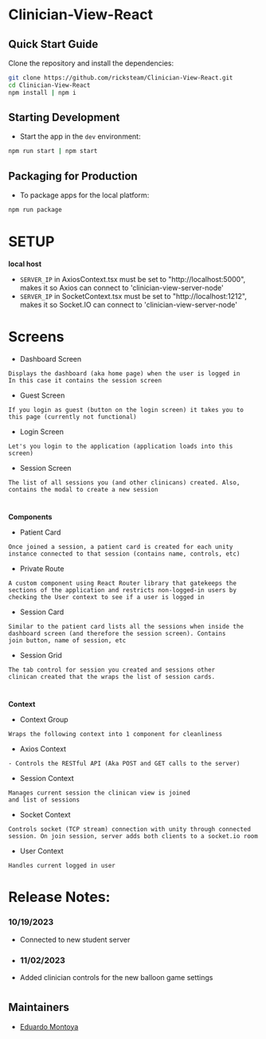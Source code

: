 # Clinician-View-React

## Quick Start Guide

Clone the repository and install the dependencies:

```bash
git clone https://github.com/ricksteam/Clinician-View-React.git
cd Clinician-View-React
npm install | npm i
```

## Starting Development

- Start the app in the `dev` environment:

```bash
npm run start | npm start
```

## Packaging for Production

- To package apps for the local platform:

```bash
npm run package
```

# SETUP

**local host**

- `SERVER_IP` in AxiosContext.tsx must be set to "http://localhost:5000", makes it so Axios can connect to 'clinician-view-server-node'
- `SERVER_IP` in SocketContext.tsx must be set to "http://localhost:1212", makes it so Socket.IO can connect to 'clinician-view-server-node'

# Screens

- Dashboard Screen

```
Displays the dashboard (aka home page) when the user is logged in
In this case it contains the session screen
```

- Guest Screen

```
If you login as guest (button on the login screen) it takes you to
this page (currently not functional)
```

- Login Screen

```
Let's you login to the application (application loads into this screen)
```

- Session Screen

```
The list of all sessions you (and other clinicans) created. Also,
contains the modal to create a new session
```

#

**Components**

- Patient Card

```
Once joined a session, a patient card is created for each unity
instance connected to that session (contains name, controls, etc)
```

- Private Route

```
A custom component using React Router library that gatekeeps the
sections of the application and restricts non-logged-in users by
checking the User context to see if a user is logged in
```

- Session Card

```
Similar to the patient card lists all the sessions when inside the
dashboard screen (and therefore the session screen). Contains
join button, name of session, etc
```

- Session Grid

```
The tab control for session you created and sessions other
clinican created that the wraps the list of session cards.
```

#

**Context**

- Context Group

```
Wraps the following context into 1 component for cleanliness
```

- Axios Context

```
- Controls the RESTful API (Aka POST and GET calls to the server)
```

- Session Context

```
Manages current session the clinican view is joined
and list of sessions
```

- Socket Context

```
Controls socket (TCP stream) connection with unity through connected
session. On join session, server adds both clients to a socket.io room
```

- User Context

```
Handles current logged in user
```

# Release Notes:

### 10/19/2023
* Connected to new student server

* ### 11/02/2023
* Added clinician controls for the new balloon game settings

#

## Maintainers

- [Eduardo Montoya](https://github.com/edmontoya1)
